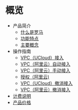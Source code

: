 # 概览

* 产品简介
    * [什么是罗马](/roma/introduction/concept)
    * [功能特点](/roma/introduction/functions)
    * [主要概念](/roma/introduction/glossary)
* 操作指南
    * [VPC（UCloud）接入](/roma/operation/ucloud_access)
    * [VPC（阿里云）自动接入](/roma/operation/ali_auto_access)
    * [VPC（阿里云）手动接入](/roma/operation/ali_manual_access)
    * [授权（阿里云)](/roma/operation/ali_auth)
    * [VPC（UCloud）撤消接入](/roma/operation/ucloud_cancel_access)
    * [VPC（阿里云）撤消接入](/roma/operation/ali_cancel_access)
* [计费说明](/roma/charge)
* [产品价格](/roma/price)      
    
    
        



